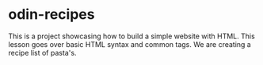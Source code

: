 # odin-recipes

This is a project showcasing how to build a simple website with HTML. This lesson goes over basic HTML syntax and common tags. We are creating a recipe list of pasta's.